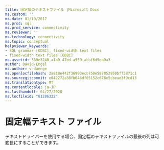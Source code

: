 ```yaml
---
title: 固定幅のテキストファイル |Microsoft Docs
ms.custom: ''
ms.date: 01/19/2017
ms.prod: sql
ms.prod_service: connectivity
ms.reviewer: ''
ms.technology: connectivity
ms.topic: conceptual
helpviewer_keywords:
- SQL grammar [ODBC], fixed-width text files
- fixed-width text files [ODBC]
ms.assetid: 589e3240-a1a9-47ed-a559-abbf6d5ea9a3
author: David-Engel
ms.author: v-daenge
ms.openlocfilehash: 2a818e442f36993ecb750e587852950bff3871c1
ms.sourcegitcommit: e042272a38fb646df05152c676e5cbeae3f9cd13
ms.translationtype: MT
ms.contentlocale: ja-JP
ms.lasthandoff: 04/27/2020
ms.locfileid: "81286322"
---
```

# <a name="fixed-width-text-file"></a>固定幅テキスト ファイル
テキストドライバーを使用する場合、固定幅のテキストファイルの最後の列は可変長にすることができます。
